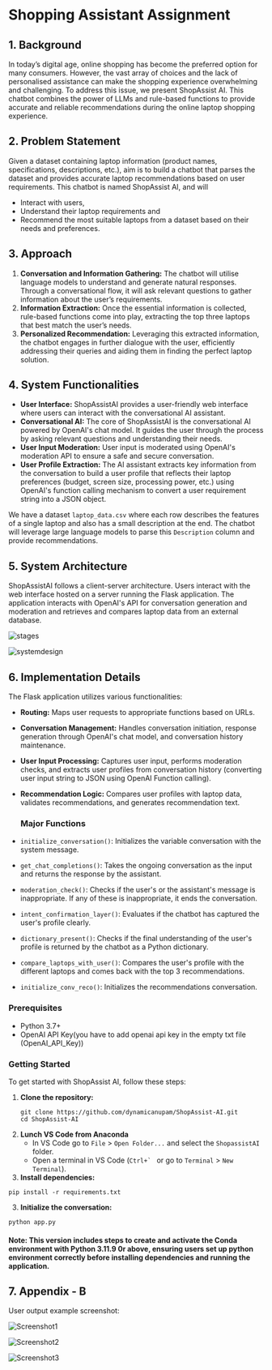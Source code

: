 # Shopping Assistant Assignment

## 1. Background

In today’s digital age, online shopping has become the preferred option for many consumers. However, the vast array of
choices and the lack of personalised assistance can make the shopping experience overwhelming and challenging. To
address this issue, we present ShopAssist AI. This chatbot combines the power of LLMs and rule-based functions to
provide accurate and reliable recommendations during the online laptop shopping experience.

## 2. Problem Statement

Given a dataset containing laptop information (product names, specifications, descriptions, etc.), aim is to build a
chatbot that
parses the dataset and provides accurate laptop recommendations based on user requirements. This chatbot is named
ShopAssist AI, and will

- Interact with users,
- Understand their laptop requirements and
- Recommend the most suitable laptops from a dataset based on their needs and preferences.

## 3. Approach

1. **Conversation and Information Gathering:** The chatbot will utilise language models to understand and generate
   natural responses. Through a conversational flow, it will ask relevant questions to gather information about the
   user’s requirements.
2. **Information Extraction:** Once the essential information is collected, rule-based functions come into play,
   extracting the top three laptops that best match the user’s needs.
3. **Personalized Recommendation:** Leveraging this extracted information, the chatbot engages in further dialogue with
   the user, efficiently addressing their queries and aiding them in finding the perfect laptop solution.

## 4. System Functionalities

- **User Interface:** ShopAssistAI provides a user-friendly web interface where users can interact with the
  conversational AI assistant.
- **Conversational AI:** The core of ShopAssistAI is the conversational AI powered by OpenAI's chat model. It guides the
  user through the process by asking relevant questions and understanding their needs.
- **User Input Moderation:** User input is moderated using OpenAI's moderation API to ensure a safe and secure
  conversation.
- **User Profile Extraction:** The AI assistant extracts key information from the conversation to build a user profile
  that reflects their laptop preferences (budget, screen size, processing power, etc.) using OpenAI's function calling
  mechanism to convert a user requirement string into a JSON object.

We have a dataset `laptop_data.csv` where each row describes the features of a single laptop and also has a small
description at the end. The chatbot will leverage large language models to parse this `Description` column and provide
recommendations.

## 5. System Architecture

ShopAssistAI follows a client-server architecture. Users interact with the web interface hosted on a server running the
Flask application. The application interacts with OpenAI's API for conversation generation and moderation and retrieves
and compares laptop data from an external database.

![stages](https://github.com/user-attachments/assets/e6e690f5-8bb2-4cf6-9b13-08b7eaee14f9)

![systemdesign](https://github.com/user-attachments/assets/001e9fff-763e-4a54-9cc0-6633021f7ea0)

## 6. Implementation Details

The Flask application utilizes various functionalities:

- **Routing:** Maps user requests to appropriate functions based on URLs.
- **Conversation Management:** Handles conversation initiation, response generation through OpenAI's chat model, and
  conversation history maintenance.
- **User Input Processing:** Captures user input, performs moderation checks, and extracts user profiles from
  conversation history (converting user input string to JSON using OpenAI Function calling).
- **Recommendation Logic:** Compares user profiles with laptop data, validates recommendations, and generates
  recommendation text.

  ### Major Functions
- `initialize_conversation()`: Initializes the variable conversation with the system message.
- `get_chat_completions()`: Takes the ongoing conversation as the input and returns the response by the assistant.
- `moderation_check()`: Checks if the user's or the assistant's message is inappropriate. If any of these is
  inappropriate, it ends the conversation.
- `intent_confirmation_layer()`: Evaluates if the chatbot has captured the user's profile clearly.
- `dictionary_present()`: Checks if the final understanding of the user's profile is returned by the chatbot as a Python
  dictionary.
- `compare_laptops_with_user()`: Compares the user's profile with the different laptops and comes back with the top 3
  recommendations.
- `initialize_conv_reco()`: Initializes the recommendations conversation.

### Prerequisites

- Python 3.7+
- OpenAI API Key(you have to add openai api key in the empty txt file (OpenAI_API_Key))

### Getting Started

To get started with ShopAssist AI, follow these steps:

1. **Clone the repository:**
   ```
   git clone https://github.com/dynamicanupam/ShopAssist-AI.git
   cd ShopAssist-AI
   ```
2. **Lunch VS Code from Anaconda**
    - In VS Code go to `File` > `Open Folder...` and select the `ShopassistAI` folder.
    - Open a terminal in VS Code (``Ctrl+` `` or go to `Terminal` > `New Terminal`).
2. **Install dependencies:**

```   
pip install -r requirements.txt
```

3. **Initialize the conversation:**

```
python app.py
```

#### Note: This version includes steps to create and activate the Conda environment with Python 3.11.9 0r above, ensuring users set up python environment correctly before installing dependencies and running the application.

## 7. Appendix - B

User output example screenshot:

![Screenshot1](images/1_ShopAssistChat.png)

![Screenshot2](images/2_ShopAssistChat.png)

![Screenshot3](images/3_ShopAssistChat.png)

